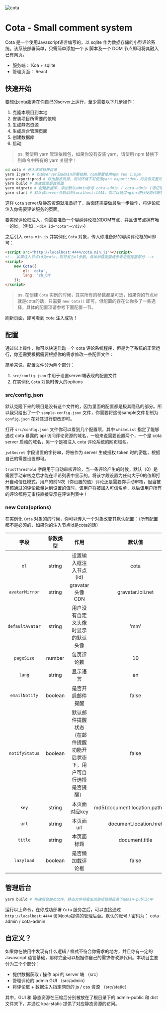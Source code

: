 ![cota](https://raw.githubusercontent.com/wiki/getatny/cota/cota-github-logo.png)

# Cota - Small comment system

Cota 是一个使用Javascript语言编写的，以 sqlite 作为数据存储的小型评论系统。该系统部署简单，只需简单添加一个 js 脚本及一个 DOM 节点即可将其融入已有网页。

- 服务端： Koa + sqlite
- 管理页面： React

## 快速开始

要想让cota服务在你自己的server上运行，至少需要以下几步操作：

1. 克隆本项目到本地
2. 安装项目所需要的依赖
3. 生成静态资源
4. 生成后台管理页面
5. 创建数据库
6. 启动

> ps. 我使用 yarn 管理依赖包，如果你没有安装 yarn，请使用 npm 替换下列命令中所有的 yarn 关键字！

```bash
cd cota # 进入本项目根目录
yarn i:yarn # 安装server及admin所需依赖，npm需要使用npm run i:npm
yarn export:prod # 导出静态资源，测试环境下可使用yarn export:dev，将会有完整的error信息显示
yarn build # 生成管理后台页面
yarn migrate # 创建数据库，添加默认admin账号 cota-admin / cota-admin (请记得在项目部署后修改密码)
yarn start # 默认该server会启动到localhost:4444，你可以通过nginx进行反向代理提供公网访问
```

这样 `Cota` server及静态资源就准备好了，后面还需要做最后一步操作，将评论框注入你需要评论服务的页面。

要实现评论框注入，你需要准备一个容纳评论框的DOM节点，并且该节点拥有唯一的id。（例如：`<div id="cota"></div>`）

之后引入 `cota.min.js` 并实例化 `Cota` 对象，传入你准备好的容纳评论框的id即可：

```html
<script src="http://localhost:4444/cota.min.js"></script>
<!-- 如果注入节点id为cota，则可省去el参数。具体参数配置请参考后面配置部分 -->
<script>
    new Cota({
        el: 'cota',
        lang: 'zh_CN'
    });
</script>
```

> ps. 在创建 `Cota` 实例的时候，其实所有的参数都是可选，如果你的节点id就是cota的话，只需要 `new Cota()` 即可，但配置的存在让你多了一些选择，具体的配置项请参考下面配置一节。

刷新页面，即可看到 cota 注入成功！

## 配置

通过以上操作，你可以快速启动一个 cota 评论系统程序，但是为了系统的正常运行，你还需要根据需要根据你的需求修改一些配置文件：

简单来说，配置文件分为两个部分：

1. `src/config.json` 中用于设置server端表现的配置文件
2. 在实例化 `Cota` 对象时传入的options

### src/config.json

默认克隆下来的项目是没有这个文件的，因为里面的配置都是极其隐私的部分。所以我只给出了一个 `sample-config.json` 文件，你需要将这份sample文件复制为 `config.json` 在对其进行更改即可。

打开 `src/config.json` 文件你可以看到几个配置项，其中 `whiteList` 指定了能够通过 cota 暴露的 api 访问评论资源的域名，一般来说需要设置两个，一个是 cota server 启动的域名，另一个是被注入 cota 评论系统的网页域名。

`jwtSecret` 字段设置的字符串，将被作为 server 生成授权 token 时的密匙，根据自己的需要设置即可。

`trustThreshold` 字段用于自动审核评论，当一条评论产生的时候，默认（0）是需要手动审核之后才能在评论列表中显示的，将该字段设置为任何大于0的值即打开自动信任模式，用户的前N次（你设置的值）评论还是需要你手动审核，但当被审核通过的评论数量达到设置的值时，该用户将被加入可信名单，以后该用户所有的评论都将无审核直接显示在评论列表中！

### new Cota(options)

在实例化 `Cota` 对象的的时候，你可以传入一个对象改变其默认配置：（所有配置都不是必须的，如果你的注入节点id是cota的话）

|字段|参数类型|作用|默认值|
|:------:|:------:|:------:|:------:|
|`el`|string|设置输入框注入节点(id)|cota|
|`avatarMirror`|string|gravatar头像CDN|gravatar.loli.net|
|`defaultAvatar`|string|用户没有自定义头像时显示的默认头像|'mm'|
|`pageSize`|number|每页评论数|10|
|`lang`|string|显示语言|en|
|`emailNotify`|boolean|是否开启邮件提醒|false|
|`notifyStatus`|boolean|默认邮件提醒状态（在邮件提醒功能开启状态下，用户可自行选择是否提醒）|false|
|`key`|string|本页面对应key|md5(document.location.pathname)|
|`url`|string|本页面url|document.location.href|
|`title`|string|本页面标题|document.title|
|`lazyload`|boolean|是否懒加载评论框|false|

## 管理后台

```bash
yarn build # 构建后台静态文件，静态文件将会生成到项目根目录下admin-public中
```

运行以上命令，在你成功部署 `Cota` 服务之后，可以直接通过 `http://localhost:4444` 访问cota提供的管理后台。默认的账号 / 密码为： cota-admin / cota-admin

## 自定义？

如果你在使用中发现有什么逻辑 / 样式不符合你需求的地方，并且你有一定的 Javascript 语言基础，那你完全可以根据你自己的需求修改源代码。本项目主要分为三个个部分：

- 提供数据获取 / 操作 api 的 server 端 （src）
- 管理评论的 admin GUI （src/admin）
- 将评论框 + 数据注入指定网页的 js / css 资源 （src/static）

其中，GUI 和 静态资源在压缩后分别被放在了根目录下的 admin-public 和 dist 文件夹下，并通过 koa-static 提供了对应静态资源的访问。
